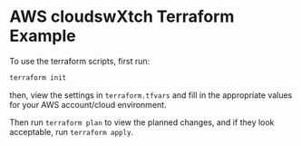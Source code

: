 # AWS cloudswXtch Terraform Example

To use the terraform scripts, first run:

```bash
terraform init
```

then, view the settings in `terraform.tfvars` and fill in the appropriate values for your AWS account/cloud environment.

Then run `terraform plan` to view the planned changes, and if they look acceptable, run `terraform apply`.
